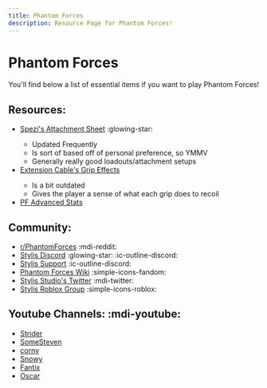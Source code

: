```yaml
---
title: Phantom Forces
description: Resource Page for Phantom Forces!
---
```


# **Phantom Forces**

You'll find below a list of essential items if you want to play Phantom Forces!

## Resources:

- [Spezi's Attachment Sheet](https://docs.google.com/spreadsheets/d/1dlWL4NQ0J0wrUJyrlmRMmmG9msarkuZtXOoI5ADLyP4/edit?gid=1214029714#gid=1214029714) :glowing-star: <Badge type="tip" icon="i-ic-outline-discord" text="Discord" link="https://discord.gg/spezi" /> <tooltip><ul><li>Updated Frequently</li><li>Is sort of based off of personal preference, so YMMV</li><li>Generally really good loadouts/attachment setups</li></ul></tooltip>
- [Extension Cable's Grip Effects](https://docs.google.com/document/d/1c8S25U19h2UOVM2FBt_wfJt-q-yU0k5gu6baL9dzMCw/edit) <tooltip><ul><li>Is a bit outdated</li><li>Gives the player a sense of what each grip does to recoil</li></ul></tooltip>
- [PF Advanced Stats](https://docs.google.com/spreadsheets/d/1nZZOpxAxpieMyC0e0VepfzpmIP89XHIDJPtsohw8U9g/edit?usp=drivesdk)

## Community:
- [r/PhantomForces](https://www.reddit.com/r/PhantomForces/) :mdi-reddit:
- [Stylis Discord](https://discord.gg/stylis) :glowing-star: :ic-outline-discord:
- [Stylis Support](https://discord.gg/cDV2Y5WqYg) :ic-outline-discord:
- [Phantom Forces Wiki](https://roblox-phantom-forces.fandom.com/wiki/Phantom_Forces_Wiki) :simple-icons-fandom:
- [Stylis Studio's Twitter](https://twitter.com/stylisstudios) :mdi-twitter:
- [Stylis Roblox Group](https://www.roblox.com/groups/1103278/StyLiS-Studios#!/about) :simple-icons-roblox:

## Youtube Channels: :mdi-youtube:
- [Strider](https://www.youtube.com/@StriderPF)
- [SomeSteven](https://www.youtube.com/@SomeSteven)
- [corny](https://www.youtube.com/@cornycob)
- [Snowy](https://www.youtube.com/@SnowyPF)
- [Fantix](https://www.youtube.com/@FantixYT)
- [Oscar](https://www.youtube.com/@OreoVanillaCat)
